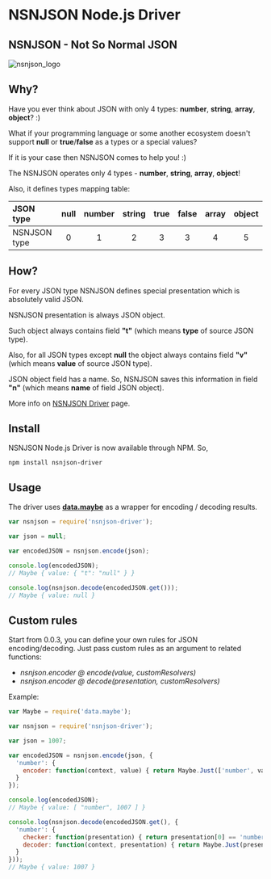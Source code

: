 # NSNJSON Node.js Driver
## NSNJSON - Not So Normal JSON

![nsnjson_logo](https://raw.githubusercontent.com/wiki/nsnjson/nsnjson-driver/images/nsnjson_logo.png)

## Why?

Have you ever think about JSON with only 4 types: **number**, **string**, **array**, **object**? :)

What if your programming language or some another ecosystem doesn't support **null** or **true**/**false** as a types or a special values?

If it is your case then NSNJSON comes to help you! :)

The NSNJSON operates only 4 types - **number**, **string**, **array**, **object**!

Also, it defines types mapping table:

| JSON type    | null   | number | string | true   | false  | array  | object |
|:-------------|:------:|:------:|:------:|:------:|:------:|:------:|:------:|
| NSNJSON type | 0      | 1      | 2      | 3      | 3      | 4      | 5      |


## How?

For every JSON type NSNJSON defines special presentation which is absolutely valid JSON.

NSNJSON presentation is always JSON object.

Such object always contains field **"t"** (which means **type** of source JSON type).

Also, for all JSON types except **null** the object always contains field **"v"** (which means **value** of source JSON type).

JSON object field has a name. So, NSNJSON saves this information in field **"n"** (which means **name** of field JSON object).

More info on <a href="https://github.com/nsnjson/nsnjson-driver">NSNJSON Driver</a> page.

## Install

NSNJSON Node.js Driver is now available through NPM. So,

```npm install nsnjson-driver```

## Usage

The driver uses [**data.maybe**](https://github.com/folktale/data.maybe) as a wrapper for encoding / decoding results.
```javascript
var nsnjson = require('nsnjson-driver');

var json = null;

var encodedJSON = nsnjson.encode(json);

console.log(encodedJSON);
// Maybe { value: { "t": "null" } }

console.log(nsnjson.decode(encodedJSON.get()));
// Maybe { value: null }
```

## Custom rules

Start from 0.0.3, you can define your own rules for JSON encoding/decoding.
Just pass custom rules as an argument to related functions:
- *nsnjson.encoder @ encode(value, customResolvers)*
- *nsnjson.encoder @ decode(presentation, customResolvers)*

Example:
```javascript
var Maybe = require('data.maybe');

var nsnjson = require('nsnjson-driver');

var json = 1007;

var encodedJSON = nsnjson.encode(json, {
  'number': {
    encoder: function(context, value) { return Maybe.Just(['number', value]); }
  }
});

console.log(encodedJSON);
// Maybe { value: [ "number", 1007 ] }

console.log(nsnjson.decode(encodedJSON.get(), {
  'number': {
    checker: function(presentation) { return presentation[0] == 'number'; },
    decoder: function(context, presentation) { return Maybe.Just(presentation[1]); }
  }
}));
// Maybe { value: 1007 }
```